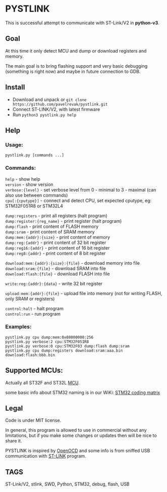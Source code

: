 # PYSTLINK

This is successful attempt to communicate with ST-Link/V2 in **python-v3**.

## Goal

At this time it only detect MCU and dump or download registers and memory.

The main goal is to bring flashing support and very basic debugging (something is right now) and maybe in future connection to GDB.

## Install

- Download and unpack or `git clone https://github.com/pavelrevak/pystlink.git`
- Connect ST-LINK/V2, with latest firmware
- Run `python3 pystlink.py help`

## Help

### Usage:
  `pystlink.py [commands ...]`

### Commands:
  `help` - show help<br />
  `version` - show version<br />
  `verbose:{level}` - set verbose level from 0 - minimal to 3 - maximal (can also use between commands)<br />
  `cpu[:{cputype}]` - connect and detect CPU, set expected cputype, eg: STM32F051R8 or STM32L4

  `dump:registers` - print all registers (halt program)<br />
  `dump:register:{reg_name}` - print register (halt program)<br />
  `dump:flash` - print content of FLASH memory<br />
  `dump:sram` - print content of SRAM memory<br />
  `dump:mem:{addr}:{size}` - print content of memory<br />
  `dump:reg:{addr}` - print content of 32 bit register<br />
  `dump:reg16:{addr}` - print content of 16 bit register<br />
  `dump:reg8:{addr}` - print content of 8 bit register

  `download:mem:{addr}:{size}:{file}` - download memory into file<br />
  `download:sram:{file}` - download SRAM into file<br />
  `download:flash:{file}` - download FLASH into file

  `write:reg:{addr}:{data}` - write 32 bit register

  `upload:mem:{addr}:{file}` - upload file into memory (not for writing FLASH, only SRAM or registers)

  `control:halt` - halt program<br />
  `control:run` - run program

### Examples:
```
pystlink.py cpu dump:mem:0x08000000:256
pystlink.py verbose:2 cpu:STM32F051R8
pystlink.py verbose:0 cpu:STM32F03 dump:flash dump:sram
pystlink.py cpu dump:registers download:sram:aaa.bin download:flash:bbb.bin
```

## Supported MCUs:

Actually all ST32F and ST32L [MCU](http://www.st.com/web/en/catalog/mmc/FM141/SC1169).

some basic info about STM32 naming is in our WiKi: [STM32 coding matrix](https://github.com/pavelrevak/pystlink/wiki/STM32-coding-matrix)

## Legal

Code is under MIT license.

In general, this program is allowed to use in commercial without any limitations, but if you make some changes or updates then will be nice to share it.

PYSTLINK is inspired by [OpenOCD](http://openocd.org/) and some info is from sniffed USB communication with [ST-LINK](http://www.st.com/web/en/catalog/tools/PF258168) program.

## TAGS
ST-Link/V2, stlink, SWD, Python, STM32, debug, flash, USB
